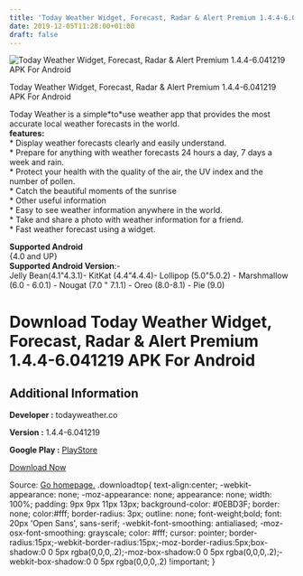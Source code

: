 ```yaml
---
title: 'Today Weather Widget, Forecast, Radar & Alert Premium 1.4.4-6.041219 APK For Android'
date: 2019-12-05T11:28:00+01:00
draft: false
---
```


![Today Weather Widget, Forecast, Radar & Alert Premium 1.4.4-6.041219 APK For Android](https://i1.wp.com/apkhome.net/wp-content/uploads/2019/12/Today-Weather-Widget-Forecast-Radar-Alert-Premium-1.4.4-6.041219.png "Today Weather Widget, Forecast, Radar & Alert Premium 1.4.4-6.041219 APK For Android")

  

Today Weather Widget, Forecast, Radar & Alert Premium 1.4.4-6.041219 APK For Android

Today Weather is a simple\*to\*use weather app that provides the most accurate local weather forecasts in the world.  
**features:**  
\* Display weather forecasts clearly and easily understand.  
\* Prepare for anything with weather forecasts 24 hours a day, 7 days a week and rain.  
\* Protect your health with the quality of the air, the UV index and the number of pollen.  
\* Catch the beautiful moments of the sunrise  
\* Other useful information  
\* Easy to see weather information anywhere in the world.  
\* Take and share a photo with weather information for a friend.  
\* Fast weather forecast using a widget.

**Supported Android**  
{4.0 and UP}  
**Supported Android Version**:-  
Jelly Bean(4.1"4.3.1)- KitKat (4.4"4.4.4)- Lollipop (5.0"5.0.2) - Marshmallow (6.0 - 6.0.1) - Nougat (7.0 " 7.1.1) - Oreo (8.0-8.1) - Pie (9.0)

Download Today Weather Widget, Forecast, Radar & Alert Premium 1.4.4-6.041219 APK For Android
=============================================================================================

Additional Information
----------------------

**Developer :** todayweather.co

**Version :** 1.4.4-6.041219

**Google Play :** [PlayStore](https://play.google.com/store/apps/details?id=mobi.lockdown.weather)

  

[Download Now](https://store4app.co/post/today-weather-widget-forecast-radar-amp-alert-premium-1-4-4-6-041219-apk-for-android_1575541538)

  
Source: [Go homepage.](https://store4app.co/post/today-weather-widget-forecast-radar-amp-alert-premium-1-4-4-6-041219-apk-for-android_1575541538) .downloadtop{ text-align:center; -webkit-appearance: none; -moz-appearance: none; appearance: none; width: 100%; padding: 9px 9px 11px 13px; background-color: #0EBD3F; border: none; color:#fff; border-radius: 3px; outline: none; font-weight;bold; font: 20px 'Open Sans', sans-serif; -webkit-font-smoothing: antialiased; -moz-osx-font-smoothing: grayscale; color: #fff; cursor: pointer; border-radius:15px;-webkit-border-radius:15px;-moz-border-radius:5px;box-shadow:0 0 5px rgba(0,0,0,.2);-moz-box-shadow:0 0 5px rgba(0,0,0,.2);-webkit-box-shadow:0 0 5px rgba(0,0,0,.2) !important; }